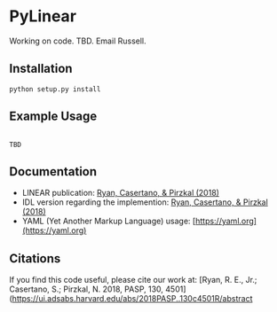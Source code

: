 # PyLinear

Working on code.  TBD.  Email Russell.



## Installation
```
python setup.py install
```


## Example Usage
```

TBD

```



## Documentation


* LINEAR publication: [Ryan, Casertano, & Pirzkal (2018)](https://ui.adsabs.harvard.edu/abs/2018PASP..130c4501R/abstract)
* IDL version regarding the implemention: [Ryan, Casertano, \& Pirzkal (2018)](http://www.stsci.edu/hst/wfc3/documents/ISRs/WFC3-2018-13.pdf)
* YAML (Yet Another Markup Language) usage: [https://yaml.org](https://yaml.org)



## Citations

If you find this code useful, please cite our work at: [Ryan, R. E., Jr.; Casertano, S.; Pirzkal, N. 2018, PASP, 130, 4501](https://ui.adsabs.harvard.edu/abs/2018PASP..130c4501R/abstract

